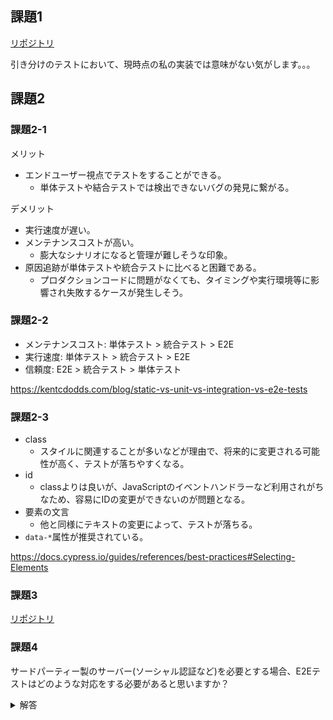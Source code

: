 ## 課題1

[リポジトリ](https://github.com/Hikaru-Giannis/my-app/commit/bdc7234d896cd90894a61135d16b32f4f264b4bd)

引き分けのテストにおいて、現時点の私の実装では意味がない気がします。。。
## 課題2

### 課題2-1
メリット
- エンドユーザー視点でテストをすることができる。
  - 単体テストや結合テストでは検出できないバグの発見に繋がる。

デメリット
- 実行速度が遅い。
- メンテナンスコストが高い。
  - 膨大なシナリオになると管理が難しそうな印象。
- 原因追跡が単体テストや統合テストに比べると困難である。
  - プロダクションコードに問題がなくても、タイミングや実行環境等に影響され失敗するケースが発生しそう。

### 課題2-2
- メンテナンスコスト: 単体テスト > 統合テスト > E2E
- 実行速度: 単体テスト > 統合テスト > E2E
- 信頼度: E2E > 統合テスト > 単体テスト

https://kentcdodds.com/blog/static-vs-unit-vs-integration-vs-e2e-tests

### 課題2-3
- class
  - スタイルに関連することが多いなどが理由で、将来的に変更される可能性が高く、テストが落ちやすくなる。
- id
  - classよりは良いが、JavaScriptのイベントハンドラーなど利用されがちなため、容易にIDの変更ができないのが問題となる。
- 要素の文言
  - 他と同様にテキストの変更によって、テストが落ちる。
- `data-*`属性が推奨されている。

https://docs.cypress.io/guides/references/best-practices#Selecting-Elements

### 課題3
[リポジトリ](https://github.com/Hikaru-Giannis/my-app/commit/bdc7234d896cd90894a61135d16b32f4f264b4bd)

### 課題4
サードパーティー製のサーバー(ソーシャル認証など)を必要とする場合、E2Eテストはどのような対応をする必要があると思いますか？

<details>
<summary>解答</summary>
なるべく管理できるサーバーのみを対象にし、サードパーティ製のツールの動作確認はしない。
ログインなど必須の場合は何度もリクエストせず、結果をキャッシュさせたりする必要がある。
https://docs.cypress.io/guides/references/best-practices#Visiting-external-sites
</details>
